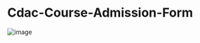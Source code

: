 # Cdac-Course-Admission-Form

![image](https://github.com/2001204/Cdac-Course-Admission-Form/assets/126748063/4bd29de4-1695-4b1c-a0ff-db14d591943f)
